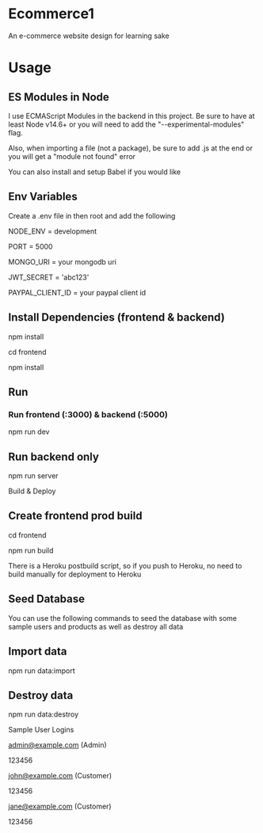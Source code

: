 # Ecommerce1
An e-commerce website design for learning sake


# Usage

## ES Modules in Node
I use ECMAScript Modules in the backend in this project. Be sure to have at least Node v14.6+ or you will need to add the "--experimental-modules" flag.

Also, when importing a file (not a package), be sure to add .js at the end or you will get a "module not found" error

You can also install and setup Babel if you would like

## Env Variables
Create a .env file in then root and add the following

NODE_ENV = development

PORT = 5000

MONGO_URI = your mongodb uri

JWT_SECRET = 'abc123'

PAYPAL_CLIENT_ID = your paypal client id


## Install Dependencies (frontend & backend)

npm install

cd frontend

npm install

## Run
### Run frontend (:3000) & backend (:5000)

npm run dev

## Run backend only
npm run server

Build & Deploy

## Create frontend prod build
cd frontend

npm run build

There is a Heroku postbuild script, so if you push to Heroku, no need to build manually for deployment to Heroku

## Seed Database
You can use the following commands to seed the database with some sample users and products as well as destroy all data

## Import data

npm run data:import

## Destroy data
npm run data:destroy

Sample User Logins

admin@example.com (Admin)

123456

john@example.com (Customer)

123456

jane@example.com (Customer)

123456
